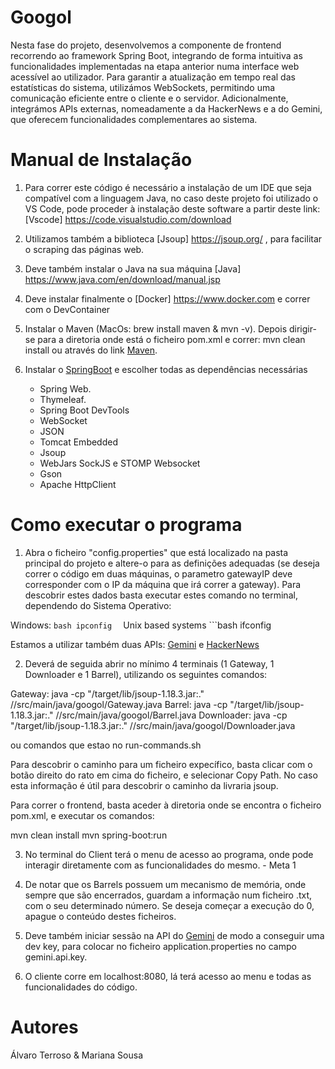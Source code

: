 # Googol 

Nesta fase do projeto, desenvolvemos a componente de frontend recorrendo ao framework Spring Boot, integrando de forma intuitiva as funcionalidades implementadas na etapa anterior numa interface web acessível ao utilizador. Para garantir a atualização em tempo real das estatísticas do sistema, utilizámos WebSockets, permitindo uma comunicação eficiente entre o cliente e o servidor. Adicionalmente, integrámos APIs externas, nomeadamente a da HackerNews e a do Gemini, que oferecem funcionalidades complementares ao sistema.


# Manual de Instalação

1. Para correr este código é necessário a instalação de um IDE que seja compatível com a linguagem Java, no caso deste projeto foi utilizado o VS Code, pode proceder à instalação deste software a partir deste link: [Vscode] https://code.visualstudio.com/download

2. Utilizamos também a biblioteca [Jsoup] https://jsoup.org/ , para facilitar o scraping das páginas web.

3. Deve também instalar o Java na sua máquina [Java] https://www.java.com/en/download/manual.jsp

4. Deve instalar finalmente o [Docker] https://www.docker.com e correr com o DevContainer

5. Instalar o Maven (MacOs: brew install maven & mvn -v). Depois dirigir-se para a diretoria onde está o ficheiro pom.xml e correr: mvn clean install ou através do link [Maven](https://maven.apache.org/download.cgi).

6. Instalar o [SpringBoot](https://start.spring.io/) e escolher todas as dependências necessárias
	- Spring Web.
    - Thymeleaf.
    - Spring Boot DevTools
    - WebSocket
	- JSON
	- Tomcat Embedded
	- Jsoup
	- WebJars SockJS e STOMP Websocket
	- Gson
	- Apache HttpClient

# Como executar o programa

1. Abra o ficheiro "config.properties" que está localizado na pasta principal do projeto e altere-o para as definições adequadas (se deseja correr o código em duas máquinas, o parametro gatewayIP deve corresponder com o IP da máquina que irá correr a gateway). Para descobrir estes dados basta executar estes comando no terminal, dependendo do Sistema Operativo:

 Windows:
    ```bash
    ipconfig 
    ```
    Unix based systems
    ```bash
    ifconfig 

Estamos a utilizar também duas APIs: [Gemini](https://generativelanguage.googleapis.com/v1beta/models/gemini-2.0-flash:generateContent) e [HackerNews](https://hacker-news.firebaseio.com/v0)

2. Deverá de seguida abrir no mínimo 4 terminais (1 Gateway, 1 Downloader e 1 Barrel), utilizando os seguintes comandos:

Gateway: java -cp "<o-seu-diretorio>/target/lib/jsoup-1.18.3.jar:." /<o-seu-diretorio>/src/main/java/googol/Gateway.java
Barrel: java -cp "<o-seu-diretorio>/target/lib/jsoup-1.18.3.jar:." /<o-seu-diretorio>/src/main/java/googol/Barrel.java
Downloader: java -cp "<o-seu-diretorio>/target/lib/jsoup-1.18.3.jar:." /<o-seu-diretorio>/src/main/java/googol/Downloader.java

ou comandos que estao no run-commands.sh

Para descobrir o caminho para um ficheiro expecífico, basta clicar com o botão direito do rato em cima do ficheiro, e selecionar Copy Path. No caso esta informação é útil para descobrir o caminho da livraria jsoup.

Para correr o frontend, basta aceder à diretoria onde se encontra o ficheiro pom.xml, e executar os comandos:

mvn clean install
mvn spring-boot:run

3. No terminal do Client terá o menu de acesso ao programa, onde pode interagir diretamente com as funcionalidades do mesmo. - Meta 1

4. De notar que os Barrels possuem um mecanismo de memória, onde sempre que são encerrados, guardam a informação num ficheiro .txt, com o seu determinado número. Se deseja começar a execução do 0, apague o conteúdo destes ficheiros.

5. Deve também iniciar sessão na API do [Gemini](https://ai.google.dev/gemini-api/docs/api-key?hl=pt-br) de modo a conseguir uma dev key, para colocar no ficheiro application.properties no campo gemini.api.key.

6. O cliente corre em localhost:8080, lá terá acesso ao menu e todas as funcionalidades do código.

# Autores
Álvaro Terroso & Mariana Sousa